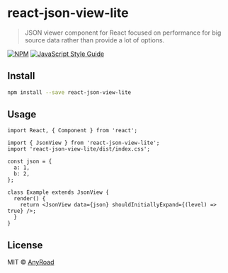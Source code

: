# react-json-view-lite

> JSON viewer component for React focused on performance for big source data rather than provide a lot of options.

[![NPM](https://img.shields.io/npm/v/react-json-view-lite.svg)](https://www.npmjs.com/package/react-json-view-lite) [![JavaScript Style Guide](https://img.shields.io/badge/code_style-standard-brightgreen.svg)](https://standardjs.com)

## Install

```bash
npm install --save react-json-view-lite
```

## Usage

```tsx
import React, { Component } from 'react';

import { JsonView } from 'react-json-view-lite';
import 'react-json-view-lite/dist/index.css';

const json = {
  a: 1,
  b: 2,
};

class Example extends JsonView {
  render() {
    return <JsonView data={json} shouldInitiallyExpand={(level) => true} />;
  }
}
```

## License

MIT © [AnyRoad](https://github.com/AnyRoad)

